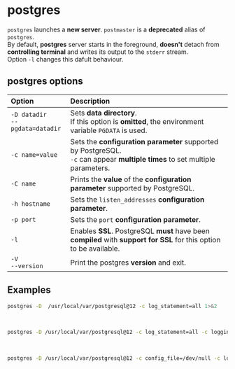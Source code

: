 # postgres
`postgres` launches a **new server**. `postmaster` is a **deprecated** alias of `postgres`.<br>
By default, **postgres** server starts in the foreground, **doesn't** detach from **controlling terminal** and writes its output to the `stderr` stream.<br>
Option `-l` changes this dafult behaviour.<br>

## postgres options
|Option|Description|
|:-----|:----------|
|`-D datadir`<br>`--pgdata=datadir`|Sets **data directory**.<br>If this option is **omitted**, the environment variable `PGDATA` is used.|
|`-c name=value`|Sets the **configuration parameter** supported by PostgreSQL.<br>`-c` can appear **multiple times** to set multiple parameters.|
|`-C name`|Prints the **value** of the **configuration parameter** supported by PostgreSQL.|
|`-h hostname`|Sets the `listen_addresses` **configuration parameter**.|
|`-p port`|Sets the `port` **configuration parameter**.|
|`-l`|Enables **SSL**. PostgreSQL **must** have been **compiled** with **support for SSL** for this option to be available.|
|`-V`<br>`--version`|Print the postgres **version** and exit.|

## Examples
```bash
postgres -D  /usr/local/var/postgresql@12 -c log_statement=all 1>&2
```

<br>

```bash
postgres -D /usr/local/var/postgresql@12 -c log_statement=all -c logging_collector=off
```

<br>

```bash
postgres -D /usr/local/var/postgresql@12 -c config_file=/dev/null -c log_statement=all
```